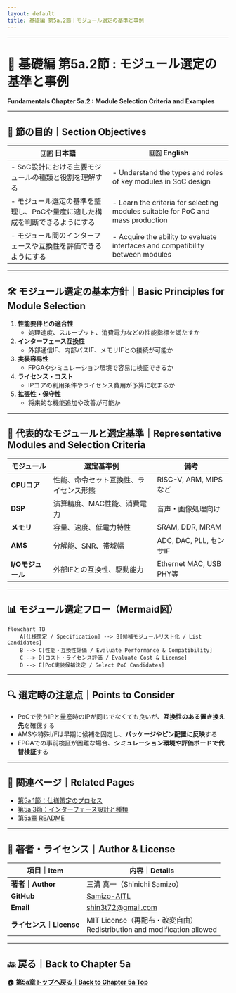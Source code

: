 ```yaml
---
layout: default
title: 基礎編 第5a.2節｜モジュール選定の基準と事例
---
```


---

# 📘 基礎編 第5a.2節 : モジュール選定の基準と事例  
**Fundamentals Chapter 5a.2 : Module Selection Criteria and Examples**

---

## 🎯 節の目的｜Section Objectives

| 🇯🇵 日本語 | 🇺🇸 English |
|-----------|-----------|
| - SoC設計における主要モジュールの種類と役割を理解する | - Understand the types and roles of key modules in SoC design |
| - モジュール選定の基準を整理し、PoCや量産に適した構成を判断できるようにする | - Learn the criteria for selecting modules suitable for PoC and mass production |
| - モジュール間のインターフェースや互換性を評価できるようにする | - Acquire the ability to evaluate interfaces and compatibility between modules |

---

## 🛠 モジュール選定の基本方針｜Basic Principles for Module Selection

1. **性能要件との適合性**  
   - 処理速度、スループット、消費電力などの性能指標を満たすか  
2. **インターフェース互換性**  
   - 外部通信IF、内部バスIF、メモリIFとの接続が可能か  
3. **実装容易性**  
   - FPGAやシミュレーション環境で容易に検証できるか  
4. **ライセンス・コスト**  
   - IPコアの利用条件やライセンス費用が予算に収まるか  
5. **拡張性・保守性**  
   - 将来的な機能追加や改善が可能か

---

## 📌 代表的なモジュールと選定基準｜Representative Modules and Selection Criteria

| モジュール | 選定基準例 | 備考 |
|------------|-----------|------|
| **CPUコア** | 性能、命令セット互換性、ライセンス形態 | RISC-V, ARM, MIPSなど |
| **DSP** | 演算精度、MAC性能、消費電力 | 音声・画像処理向け |
| **メモリ** | 容量、速度、低電力特性 | SRAM, DDR, MRAM |
| **AMS** | 分解能、SNR、帯域幅 | ADC, DAC, PLL, センサIF |
| **I/Oモジュール** | 外部IFとの互換性、駆動能力 | Ethernet MAC, USB PHY等 |

---

## 📊 モジュール選定フロー（Mermaid図）

```mermaid
flowchart TB
    A[仕様策定 / Specification] --> B[候補モジュールリスト化 / List Candidates]
    B --> C[性能・互換性評価 / Evaluate Performance & Compatibility]
    C --> D[コスト・ライセンス評価 / Evaluate Cost & License]
    D --> E[PoC実装候補決定 / Select PoC Candidates]
```

---

## 🔍 選定時の注意点｜Points to Consider

- PoCで使うIPと量産時のIPが同じでなくても良いが、**互換性のある置き換え先**を確保する  
- AMSや特殊I/Fは早期に候補を固定し、**パッケージやピン配置に反映**する  
- FPGAでの事前検証が困難な場合、**シミュレーション環境や評価ボードで代替検証**する

---

## 🔗 関連ページ｜Related Pages

- [第5a.1節：仕様策定のプロセス](5a.1_spec_process.md)  
- [第5a.3節：インターフェース設計と種類](5a.3_interface_design.md)  
- [第5a章 README](README.md)  

---

## 👤 著者・ライセンス｜Author & License

| 項目｜Item | 内容｜Details |
|------------|----------------------------|
| **著者｜Author** | 三溝 真一（Shinichi Samizo） |
| **GitHub** | [Samizo-AITL](https://github.com/Samizo-AITL) |
| **Email** | [shin3t72@gmail.com](mailto:shin3t72@gmail.com) |
| **ライセンス｜License** | MIT License（再配布・改変自由）<br>Redistribution and modification allowed |

---

## 🔙 戻る｜Back to Chapter 5a
**🏠 [第5a章トップへ戻る｜Back to Chapter 5a Top](README.md)**
